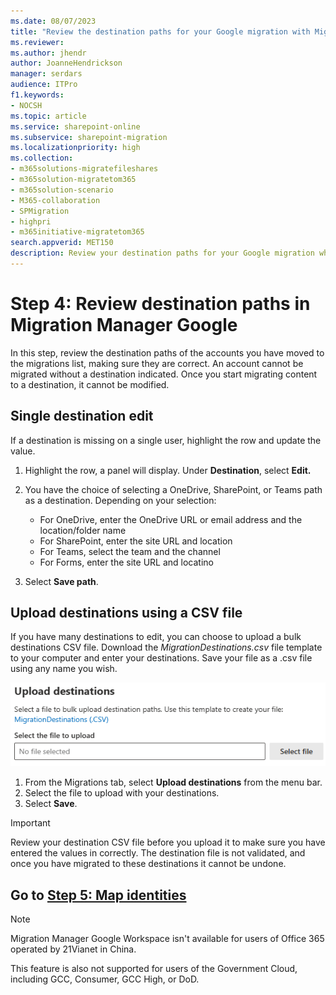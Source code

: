 ```yaml
---
ms.date: 08/07/2023
title: "Review the destination paths for your Google migration with Migration Manager"
ms.reviewer: 
ms.author: jhendr
author: JoanneHendrickson
manager: serdars
audience: ITPro
f1.keywords:
- NOCSH
ms.topic: article
ms.service: sharepoint-online
ms.subservice: sharepoint-migration
ms.localizationpriority: high
ms.collection: 
- m365solutions-migratefileshares
- m365solution-migratetom365
- m365solution-scenario
- M365-collaboration
- SPMigration
- highpri
- m365initiative-migratetom365
search.appverid: MET150
description: Review your destination paths for your Google migration while using Migration Manager.
---
```

# Step 4: Review destination paths in Migration Manager Google

In this step, review the destination paths of the accounts you have moved to the migrations list, making sure they are correct. An account cannot be migrated without a destination indicated. Once you start migrating content to a destination, it cannot be modified.

## Single destination edit

If a destination is missing on a single user, highlight the row and update the value. 

1. Highlight the row, a panel will display. Under **Destination**, select **Edit.**
2. You have the choice of selecting a OneDrive, SharePoint, or Teams path as a destination. Depending on your selection:

    - For OneDrive, enter the OneDrive URL or email address and the location/folder name
    - For SharePoint, enter the site URL and location
    - For Teams, select the team and the channel
    - For Forms, enter the site URL and locatino

3. Select **Save path**.


## Upload destinations using a CSV file

If you have many destinations to edit, you can choose to upload a bulk destinations CSV file.  Download the *MigrationDestinations.csv* file template to your computer and enter your destinations. Save your file as a .csv file using any name you wish. 


![upload destinations for Google accounts bulk](media/mm-google-bulk-upload-destination-panel.png)

1. From the Migrations tab, select **Upload destinations** from the menu bar.
2. Select the file to upload with your destinations.
4. Select **Save**.  


>[!Important]
>Review your destination CSV file before you upload it to make sure you have entered the values in correctly.  The destination file is not validated, and once you have migrated to these destinations it cannot be undone.


## Go to [**Step 5: Map identities**](mm-google-step5-map-identities.md)


>[!NOTE]
>Migration Manager Google Workspace isn't available for users of Office 365 operated by 21Vianet in China.
>
> This feature is also not supported for users of the Government Cloud, including GCC, Consumer, GCC High, or DoD.

